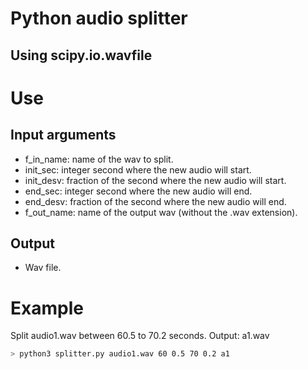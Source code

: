 # Python audio splitter
## Using scipy.io.wavfile


# Use
## Input arguments
- f_in_name: name of the wav to split.
- init_sec: integer second where the new audio will start.
- init_desv: fraction of the second where the new audio will start.
- end_sec: integer second where the new audio will end.
- end_desv: fraction of the second where the new audio will end.
- f_out_name: name of the output wav (without the .wav extension).


## Output
- Wav file.

# Example
Split audio1.wav between 60.5 to 70.2 seconds. Output: a1.wav

```sh
> python3 splitter.py audio1.wav 60 0.5 70 0.2 a1
```
